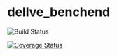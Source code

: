 # dellve_benchend


![Build Status](https://travis-ci.org/dellve/dellve_benchend.svg?branch=master)


[![Coverage Status](https://coveralls.io/repos/github/dellve/dellve_benchend/badge.svg?branch=master)](https://coveralls.io/github/dellve/dellve_benchend?branch=master)
